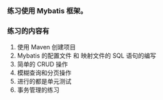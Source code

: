 ### 练习使用 Mybatis 框架。
### 练习的内容有
1. 使用 Maven 创建项目
2. Mybatis 的配置文件 和 映射文件的 SQL 语句的编写
3. 简单的 CRUD 操作
4. 模糊查询和分页操作
5. 进行的都是单元测试
6. 事务管理的练习